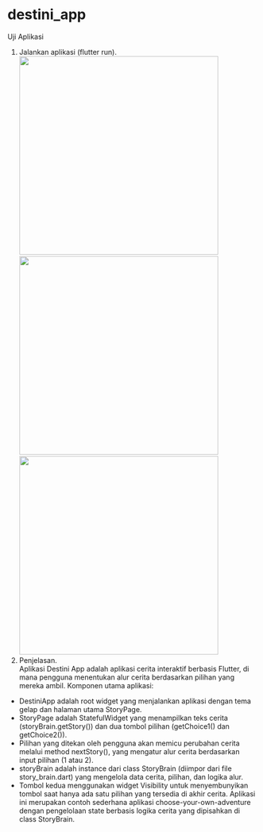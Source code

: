 # destini_app

Uji Aplikasi<br>
1.	Jalankan aplikasi (flutter run).<br>
 <img src ="https://github.com/user-attachments/assets/48bcccc9-2bcb-4015-a1f0-f71d3c4c8687" width= "400px"><br>
 <img src ="https://github.com/user-attachments/assets/95602025-e8ac-4fc3-b734-d548bf0a792c" width= "400px"><br>
 <img src ="https://github.com/user-attachments/assets/03094689-81f6-4061-88f5-39144804a533" width= "400px"><br>
2.	Penjelasan.<br>
Aplikasi Destini App adalah aplikasi cerita interaktif berbasis Flutter, di mana pengguna menentukan alur cerita berdasarkan pilihan yang mereka ambil.
Komponen utama aplikasi:
- DestiniApp adalah root widget yang menjalankan aplikasi dengan tema gelap dan halaman utama StoryPage.
- StoryPage adalah StatefulWidget yang menampilkan teks cerita (storyBrain.getStory()) dan dua tombol pilihan (getChoice1() dan getChoice2()).
- Pilihan yang ditekan oleh pengguna akan memicu perubahan cerita melalui method nextStory(), yang mengatur alur cerita berdasarkan input pilihan (1 atau 2).
- storyBrain adalah instance dari class StoryBrain (diimpor dari file story_brain.dart) yang mengelola data cerita, pilihan, dan logika alur.
- Tombol kedua menggunakan widget Visibility untuk menyembunyikan tombol saat hanya ada satu pilihan yang tersedia di akhir cerita.
Aplikasi ini merupakan contoh sederhana aplikasi choose-your-own-adventure dengan pengelolaan state berbasis logika cerita yang dipisahkan di class StoryBrain.
